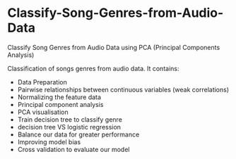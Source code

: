 # Classify-Song-Genres-from-Audio-Data
Classify Song Genres from Audio Data using PCA (Principal Components Analysis)

Classification of songs genres from audio data. It contains: 
* Data Preparation 
* Pairwise relationships between continuous variables (weak correlations)
* Normalizing the feature data
* Principal component analysis 
* PCA visualisation
* Train decision tree to classify genre 
* decision tree VS logistic regression 
* Balance our data for greater performance 
* Improving model bias
* Cross validation to evaluate our model 
